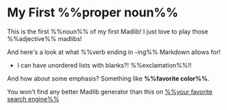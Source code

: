 My First %%proper noun%%
===============

This is the first %%noun%% of my first Madlib! I just love to play those %%adjective%% madlibs!

And here's a look at what %%verb ending in -ing%% Markdown allows for! 

- I can have unordered lists with blanks?! %%exclamation%%!!

And how about some emphasis? Something like **%%favorite color%%**.

You won't find any better Madlib generator than this on [%%your favorite search engine%%](https://www.bing.com)